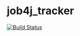 # job4j_tracker
[![Build Status](https://travis-ci.org/eRqa/job4j_tracker.svg?branch=master)](https://travis-ci.org/eRqa/job4j_tracker)